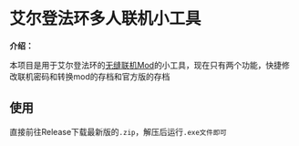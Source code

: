 # 艾尔登法环多人联机小工具

**介绍：** 

本项目是用于艾尔登法环的[无缝联机Mod](https://www.nexusmods.com/eldenring/mods/510)的小工具，现在只有两个功能，快捷修改联机密码和转换mod的存档和官方版的存档

## 使用

直接前往Release下载最新版的`.zip`，解压后运行`.exe文件即可`

